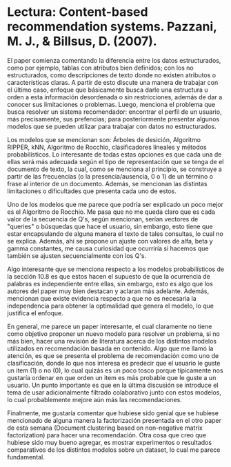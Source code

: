 # Lectura: Content-based recommendation systems. Pazzani, M. J., & Billsus, D. (2007).

El paper comienza comentando la diferencia entre los datos estructurados, como por ejemplo, tablas con atributos bien definidos; con los no estructurados, como descripciones de texto donde no existen atributos o características claras. A partir de esto discute una manera de trabajar con el último caso, enfoque que básicamente busca darle una estructura u orden a esta información desordenada o sin restricciones, además de dar a conocer sus limitaciones o problemas. Luego, menciona el problema que busca resolver un sistema recomendador: encontrar el perfil de un usuario, más precisamente, sus prefencias; para posteriormente presentar algunos modelos que se pueden utilizar para trabajar con datos no estructurados. 

Los modelos que se mencionan son: Árboles de desición, Algoritmo RIPPER, kNN, Algoritmo de Rocchio, clasificadores lineales y métodos probabilísticos. Lo interesante de todas estas opciones es que cada una de ellas será más adecuada según el tipo de representación que se tenga de el documento de texto, la cual, como se menciona al principio, se construye a partir de las frecuencias (o la presencia/ausencia, 0 o 1) de un término o frase al interior de un documento. Además, se mencionan las distintas limitaciones o dificultades que presenta cada uno de estos.

Uno de los modelos que me parece que podría ser explicado un poco mejor es el Algoritmo de Rocchio. Me pasa que no me queda claro que es cada valor de la secuencia de Q's, según mencionan, serían vectores de "queries" o búsquedas que hace el usuario, sin embargo, esto tiene que estar encapsulando de alguna manera el texto de tales consultas, lo cual no se explica. Además, ahí se propone un ajuste con valores de alfa, beta y gamma constantes, me causa curiosidad que ocurriría si hacemos que también se ajusten secuencialmente con los Q's. 

Algo interesante que se menciona respecto a los modelos probabilísticos de la sección 10.8 es que estos hacen el supuesto de que la ocurrencia de palabras es independiente entre ellas, sin embargo, esto es algo que los autores del paper muy bien destacan y aclaran más adelante. Además, mencionan que existe evidencia respecto a que no es necesaria la independencia para obtener la optimalidad que genera el modelo, lo que justifica el enfoque.

En general, me parece un paper interesante, el cual claramente no tiene como objetivo proponer un nuevo modelo para resolver un problema, si no más bien, hacer una revisión de literatura acerca de los distintos modelos utilizados en recomendación basada en contenido. Algo que me llamó la atención, es que se presenta el problema de recomendación como uno de clasificación, donde lo que nos interesa es predecir que el usuario le guste un item (1) o no (0), lo cual quizás es un poco tosco porque típicamente nos gustaría ordenar en que orden un item es más probable que le guste a un usuario. Un punto importante es que en la última discusión se introduce el tema de usar adicionalmente filtrado colaborativo junto con estos modelos, lo cual probablemente mejore aún más las recomendaciones.

Finalmente, me gustaría comentar que hubiese sido genial que se hubiese mencionado de alguna manera la factorización presentada en el otro paper de esta semana (Document clustering based on non-negative matrix factorization) para hacer una recomendación. Otra cosa que creo que hubiese sido muy bueno agregar, es mostrar experimentos o resultados comparativos de los distintos modelos sobre un dataset, lo cual me parece fundamental.  
